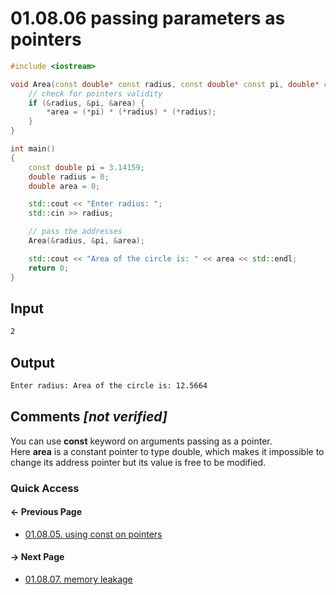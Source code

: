 # 01.08.06 passing parameters as pointers

```cxx
#include <iostream>

void Area(const double* const radius, const double* const pi, double* const area) {
    // check for pointers validity
    if (&radius, &pi, &area) {
        *area = (*pi) * (*radius) * (*radius);
    }
}

int main()
{
    const double pi = 3.14159;
    double radius = 0;
    double area = 0;

    std::cout << "Enter radius: ";
    std::cin >> radius;

    // pass the addresses
    Area(&radius, &pi, &area);

    std::cout << "Area of the circle is: " << area << std::endl;
    return 0;
}

```

## Input

```txt
2
```

## Output

```txt
Enter radius: Area of the circle is: 12.5664
```

## Comments *[not verified]*

You can use **const** keyword on arguments passing as a pointer.  
Here **area** is a constant pointer to type double, which makes it impossible to change its address pointer but its value is free to be modified.

### Quick Access

<div class="previous_page pagination">

#### &#8592; Previous Page

* [01.08.05. using const on pointers](./../../01.the_basics/08.pointers&references/05.const.md)

</div>
<div class="next_page pagination">

#### &#8594; Next Page

* [01.08.07. memory leakage](./../../01.the_basics/08.pointers&references/07.leakage.md)

</div>

